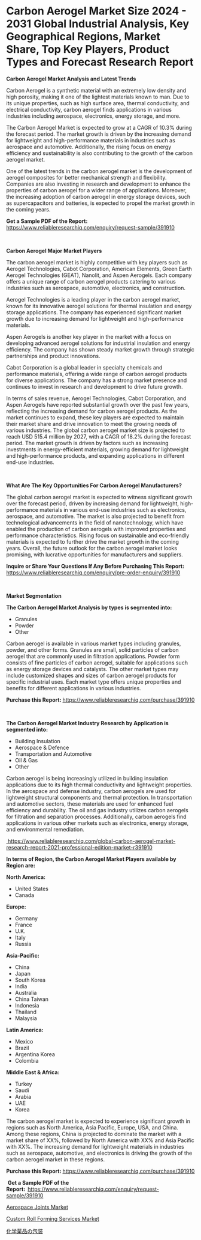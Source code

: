 <p><h1>Carbon Aerogel Market Size 2024 - 2031 Global Industrial Analysis, Key Geographical Regions, Market Share, Top Key Players, Product Types and Forecast Research Report</h1></p><p><strong>Carbon Aerogel Market Analysis and Latest Trends</strong></p>
<p><p>Carbon Aerogel is a synthetic material with an extremely low density and high porosity, making it one of the lightest materials known to man. Due to its unique properties, such as high surface area, thermal conductivity, and electrical conductivity, carbon aerogel finds applications in various industries including aerospace, electronics, energy storage, and more.</p><p>The Carbon Aerogel Market is expected to grow at a CAGR of 10.3% during the forecast period. The market growth is driven by the increasing demand for lightweight and high-performance materials in industries such as aerospace and automotive. Additionally, the rising focus on energy efficiency and sustainability is also contributing to the growth of the carbon aerogel market.</p><p>One of the latest trends in the carbon aerogel market is the development of aerogel composites for better mechanical strength and flexibility. Companies are also investing in research and development to enhance the properties of carbon aerogel for a wider range of applications. Moreover, the increasing adoption of carbon aerogel in energy storage devices, such as supercapacitors and batteries, is expected to propel the market growth in the coming years.</p></p>
<p><strong>Get a Sample PDF of the Report:&nbsp;</strong> <a href="https://www.reliableresearchiq.com/enquiry/request-sample/391910">https://www.reliableresearchiq.com/enquiry/request-sample/391910</a></p>
<p>&nbsp;</p>
<p><strong>Carbon Aerogel Major Market Players</strong></p>
<p><p>The carbon aerogel market is highly competitive with key players such as Aerogel Technologies, Cabot Corporation, American Elements, Green Earth Aerogel Technologies (GEAT), Nanolit, and Aspen Aerogels. Each company offers a unique range of carbon aerogel products catering to various industries such as aerospace, automotive, electronics, and construction.</p><p>Aerogel Technologies is a leading player in the carbon aerogel market, known for its innovative aerogel solutions for thermal insulation and energy storage applications. The company has experienced significant market growth due to increasing demand for lightweight and high-performance materials.</p><p>Aspen Aerogels is another key player in the market with a focus on developing advanced aerogel solutions for industrial insulation and energy efficiency. The company has shown steady market growth through strategic partnerships and product innovations.</p><p>Cabot Corporation is a global leader in specialty chemicals and performance materials, offering a wide range of carbon aerogel products for diverse applications. The company has a strong market presence and continues to invest in research and development to drive future growth.</p><p>In terms of sales revenue, Aerogel Technologies, Cabot Corporation, and Aspen Aerogels have reported substantial growth over the past few years, reflecting the increasing demand for carbon aerogel products. As the market continues to expand, these key players are expected to maintain their market share and drive innovation to meet the growing needs of various industries. The global carbon aerogel market size is projected to reach USD 515.4 million by 2027, with a CAGR of 18.2% during the forecast period. The market growth is driven by factors such as increasing investments in energy-efficient materials, growing demand for lightweight and high-performance products, and expanding applications in different end-use industries.</p></p>
<p>&nbsp;</p>
<p><strong>What Are The Key Opportunities For Carbon Aerogel Manufacturers?</strong></p>
<p><p>The global carbon aerogel market is expected to witness significant growth over the forecast period, driven by increasing demand for lightweight, high-performance materials in various end-use industries such as electronics, aerospace, and automotive. The market is also projected to benefit from technological advancements in the field of nanotechnology, which have enabled the production of carbon aerogels with improved properties and performance characteristics. Rising focus on sustainable and eco-friendly materials is expected to further drive the market growth in the coming years. Overall, the future outlook for the carbon aerogel market looks promising, with lucrative opportunities for manufacturers and suppliers.</p></p>
<p><strong>Inquire or Share Your Questions If Any Before Purchasing This Report:</strong> <a href="https://www.reliableresearchiq.com/enquiry/pre-order-enquiry/391910">https://www.reliableresearchiq.com/enquiry/pre-order-enquiry/391910</a></p>
<p>&nbsp;</p>
<p><strong>Market Segmentation</strong></p>
<p><strong>The Carbon Aerogel Market Analysis by types is segmented into:</strong></p>
<p><ul><li>Granules</li><li>Powder</li><li>Other</li></ul></p>
<p><p>Carbon aerogel is available in various market types including granules, powder, and other forms. Granules are small, solid particles of carbon aerogel that are commonly used in filtration applications. Powder form consists of fine particles of carbon aerogel, suitable for applications such as energy storage devices and catalysts. The other market types may include customized shapes and sizes of carbon aerogel products for specific industrial uses. Each market type offers unique properties and benefits for different applications in various industries.</p></p>
<p><strong>Purchase this Report:&nbsp;</strong><a href="https://www.reliableresearchiq.com/purchase/391910">https://www.reliableresearchiq.com/purchase/391910</a></p>
<p>&nbsp;</p>
<p><strong>The Carbon Aerogel Market Industry Research by Application is segmented into:</strong></p>
<p><ul><li>Building Insulation</li><li>Aerospace & Defence</li><li>Transportation and Automotive</li><li>Oil & Gas</li><li>Other</li></ul></p>
<p><p>Carbon aerogel is being increasingly utilized in building insulation applications due to its high thermal conductivity and lightweight properties. In the aerospace and defense industry, carbon aerogels are used for lightweight structural components and thermal protection. In transportation and automotive sectors, these materials are used for enhanced fuel efficiency and durability. The oil and gas industry utilizes carbon aerogels for filtration and separation processes. Additionally, carbon aerogels find applications in various other markets such as electronics, energy storage, and environmental remediation.</p></p>
<p><a href="https://www.reliableresearchiq.com/global-carbon-aerogel-market-research-report-2021-professional-edition-market-r391910">&nbsp;https://www.reliableresearchiq.com/global-carbon-aerogel-market-research-report-2021-professional-edition-market-r391910</a></p>
<p><strong>In terms of Region, the Carbon Aerogel Market Players available by Region are:</strong></p>
<p>
    <p> <strong> North America: </strong>
        <ul>
            <li>United States</li>
            <li>Canada</li>
        </ul>
        </p> 
    <p> <strong> Europe: </strong>
        <ul>
            <li>Germany</li>
            <li>France</li>
            <li>U.K.</li>
            <li>Italy</li>
            <li>Russia</li>
        </ul>
        </p> 
    <p> <strong> Asia-Pacific: </strong>
        <ul>
            <li>China</li>
            <li>Japan</li>
            <li>South Korea</li>
            <li>India</li>
            <li>Australia</li>
            <li>China Taiwan</li>
            <li>Indonesia</li>
            <li>Thailand</li>
            <li>Malaysia</li>
        </ul>
        </p> 
    <p> <strong> Latin America: </strong>
        <ul>
            <li>Mexico</li>
            <li>Brazil</li>
            <li>Argentina Korea</li>
            <li>Colombia</li>
        </ul>
        </p> 
    <p> <strong> Middle East & Africa: </strong>
        <ul>
            <li>Turkey</li>
            <li>Saudi</li>
            <li>Arabia</li>
            <li>UAE</li>
            <li>Korea</li>
        </ul>
    </p>
    </p>
<p><p>The carbon aerogel market is expected to experience significant growth in regions such as North America, Asia Pacific, Europe, USA, and China. Among these regions, China is projected to dominate the market with a market share of XX%, followed by North America with XX% and Asia Pacific with XX%. The increasing demand for lightweight materials in industries such as aerospace, automotive, and electronics is driving the growth of the carbon aerogel market in these regions.</p></p>
<p><strong>Purchase this Report: </strong><a href="https://www.reliableresearchiq.com/purchase/391910">https://www.reliableresearchiq.com/purchase/391910</a></p>
<p>&nbsp;<strong>Get a Sample PDF of the Report:&nbsp;&nbsp;</strong><a href="https://www.reliableresearchiq.com/enquiry/request-sample/391910">https://www.reliableresearchiq.com/enquiry/request-sample/391910</a></p>
<p><strong></strong></p>
<p><p><a href="https://medium.com/@williambatz1907/future-trends-in-global-aerospace-joints-market-market-insights-and-analysis-from-2024-to-2031-in-984fec58cce4">Aerospace Joints Market</a></p><p><a href="https://medium.com/@shjsi3663/custom-roll-forming-services-market-global-market-insights-and-sales-trends-2024-to-2031-f7f5a084e30f">Custom Roll Forming Services Market</a></p><p><a href="https://github.com/oafhukehf4709715/Market-Research-Report-List-3/blob/main/2473882186012.md">化学薬品の包装</a></p></p>